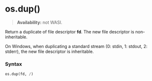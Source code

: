 # os.dup()

> **Availability:** not WASI.

Return a duplicate of file descriptor **fd**. The new file descriptor is non-inheritable.

On Windows, when duplicating a standard stream (0: stdin, 1: stdout, 2: stderr), the new file descriptor is inheritable.

### Syntax

```python
os.dup(fd, /)
```
